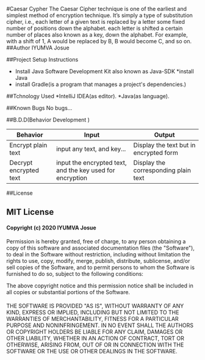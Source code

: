 #Caesar Cypher
The Caesar Cipher technique is one of the earliest and simplest method of encryption technique. It’s simply a type of substitution cipher, i.e., each letter of a given text is replaced by a letter some fixed number of positions down the alphabet. 
each letter is shifted a certain number of places also known as a key, down the alphabet.  For example, with a shift of 1, A would be replaced by B, B would become C, and so on.
##Author
IYUMVA Josue

##Project Setup Instructions
* Install Java Software Development Kit also known as Java-SDK
*install Java 
* install Gradle(is a program that manages a project's dependencies.)

##Tchnology Used
*IntelliJ IDEA(as editor).
*Java(as language).

##Known Bugs
No bugs...

##B.D.D(Behavior Development )

|   Behavior   |    Input   |   Output  |
|---|---|---|
|Encrypt plain text| input any text, and key... | Display the text but in encrypted form|
|Decrypt encrypted text| input the encrypted text, and the key used for encryption| Display the corresponding plain text|

##License

## MIT License

#### Copyright (c) 2020 IYUMVA Josue

 Permission is hereby granted, free of charge, to any person obtaining a copy
 of this software and associated documentation files (the "Software"), to deal
 in the Software without restriction, including without limitation the rights
 to use, copy, modify, merge, publish, distribute, sublicense, and/or sell
 copies of the Software, and to permit persons to whom the Software is
 furnished to do so, subject to the following conditions:
 
 The above copyright notice and this permission notice shall be included in all
 copies or substantial portions of the Software.
#### 
 THE SOFTWARE IS PROVIDED "AS IS", WITHOUT WARRANTY OF ANY KIND, EXPRESS OR
 IMPLIED, INCLUDING BUT NOT LIMITED TO THE WARRANTIES OF MERCHANTABILITY,
 FITNESS FOR A PARTICULAR PURPOSE AND NONINFRINGEMENT. IN NO EVENT SHALL THE
 AUTHORS OR COPYRIGHT HOLDERS BE LIABLE FOR ANY CLAIM, DAMAGES OR OTHER
 LIABILITY, WHETHER IN AN ACTION OF CONTRACT, TORT OR OTHERWISE, ARISING FROM,
 OUT OF OR IN CONNECTION WITH THE SOFTWARE OR THE USE OR OTHER DEALINGS IN THE
 SOFTWARE.